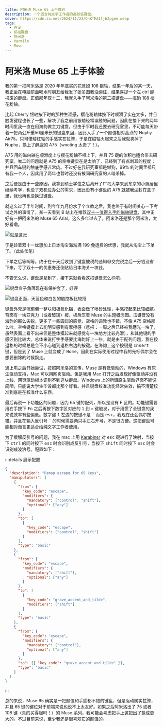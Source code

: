 ```yaml
---
title: 阿米洛 Muse 65 上手体验
description: 一个适合纯文字工作者的高颜值键盘。
cover: https://cdn.sa.net/2024/11/23/QnKfMA1ljbZpgem.webp
tags:
  - 外设
  - 机械键盘
  - 阿米洛
  - Varmilo
  - Muse
---
```


# 阿米洛 Muse 65 上手体验

我的第一把阿米洛是 2020 年年底买的花旦娘 108 银轴，结果一年后的某一天，我正坐在电脑前面喝水时朋友给我发了张吊图我没绷住，结果喜提一个左 ctrl 键报废的键盘。正值那年双十二，我就入手了阿米洛的第二把键盘——海韵 108 樱花粉轴。

比起 Cherry 银轴按下时的那种生涩感，樱花粉轴体按下时顺滑了实在太多，并且触发键程也长了一些，解决了我之前用银轴经常误触的问题，因此在接下来的两年时间里我一直在用海韵做主力键盘。但由于平时我还要去研究室里，不可能每天带着一把两公斤重50厘米长的键盘来回，因此入手了一个颜值相对高点的 Nuphy Air75。只可惜矮红轴的手感实在拉胯，于是在磁轴火起来之后我就卖掉了 Nuphy，换上了醉鹿的 A75（wooting 太贵了！）。

A75 用的磁白轴在顺滑度上与樱花粉轴不相上下，并且 75 键的体积也适合带去研究室。唯二的问题就是 A75 的空格键实在是太响了，已经到了有点刺耳的程度；并且回车键的触底手感非常肉。不过好在我研究室都是懒狗，99% 的时间里都只有我一个人，因此用了两年也暂时还没有被同研究室的人暗杀掉。

之后便是由于一些原因，我拿到硕士学位之后离开了广岛大学来到东京的小蜗居里继续考学，也没了双机位办公的需求，因此没有小键盘的 A75 就被我尘封在盒子里，我也再也没换过键盘。

就这么过了半年时间，到今年九月份水了个立教之后，我也终于有时间关心一下考试之外的事情了。某一天看到 B 站上在推荐[双十一值得入手的磁轴键盘](https://www.bilibili.com/video/BV1BfyJYgEH9/)，其中正好有一把阿米洛的 Muse 65 Arial。这么多年过去了，阿米洛还是那个阿米洛，太好看嘞。

![就是这张](https://cdn.sa.net/2024/11/23/bHmPl3485dMgJGD.webp)

于是趁着双十一优惠加上日本淘宝海淘满 199 免运费的优惠，我就从淘宝上下单了。（此处伏笔）

下单之后等啊等，终于在十天后收到了键盘被税的通知😅交完税之后一分钱没省下来，亏了双十一的优惠券还倒贴给日本海关一块钱。

不管怎么说，键盘是拿到了，接下来就看看这把键盘怎么样吧。

![键盘盒子角落现在有保护套了，好评](https://cdn.sa.net/2024/11/23/BlPzTGyah1uURIs.webp)

![键盘正面，天蓝色和白色的触控板比较搭](https://cdn.sa.net/2024/11/23/QnKfMA1ljbZpgem.webp)

键盘外壳是沉甸甸一整块阳极氧化铝，表面做了喷砂处理，手感摸起来比较细腻。背面有一块亚克力（或者玻璃）板，板后压着 Muse 的主题概念图。击键音没有海韵的那么尖锐，更多了一些圆润的感觉，空格的调教也不错，不像 A75 空格那么吵。空格键摸上去能明显感到有摩擦感（悲报：一周之后已经被我磨光一块了，虽然表面上看不出来但是整体摸起来就感觉有一块地方比较光滑），和其他键的手感区别比较大。总体来说打字手感要比海韵好上一些。就是由于配列问题，我在按退格的时候总是会不小心碰到退格右边的按键。在海韵上这个按键是 <kbd>Insert</kbd> 键，但是到了 Muse 上就变成了 <kbd>Home</kbd>，因此在实际使用过程中我的光标偶尔会在想要删除的时候飘走。

通上电之后开始尝试，按照阿米洛的宣传，Muse 是有做驱动的，Windows 有原生驱动支持，Mac 可以用网页驱动。但是我用 Mac 打开之后发现好像驱动并没有上线，网页驱动根本识别不到这块键盘。Windows 上的所谓原生驱动界面不能说简陋，只能说大学生毕设都比那个好看。并且键盘校准功能经常失效，搞不清楚校准到底是在校准什么东西。

最后再说一下功能区的问题，因为 65 键的配列，所以是没有 F 区的。功能键需要用右手按下 <kbd>Fn</kbd> 之后再按下数字区对应的 <kbd>1</kbd> 到 <kbd>=</kbd> 键触发，对于用惯了全键盘的我来说效率有些偏低。数字键 <kbd>1</kbd> 左边的按键不是 <kbd>\`</kbd> 而是 <kbd>esc</kbd>，我现在还会偶尔按错。并且在输入反引号 <kbd>\`</kbd> 的时候需要两只手左右开弓，不是很方便。这把键盘可能相对而言更适合给纯文字工作者使用。

为了缓解反引号的问题，我在 mac 上用 [Karabiner](https://karabiner-elements.pqrs.org/) 对 <kbd>esc</kbd> 键进行了映射，当按下 <kbd>ctrl</kbd> 的同时按下 <kbd>esc</kbd> 时会识别成反引号，当按下 <kbd>shift</kbd> 同时按下 <kbd>esc</kbd> 时会识别成波浪号。配置如下：

:::details 展示配置

```json
{
  "description": "Remap escape for 65 keys",
  "manipulators": [
    {
      "from": {
        "key_code": "escape",
        "modifiers": {
          "mandatory": ["control", "shift"],
          "optional": ["any"]
        }
      },
      "to": [
        {
          "key_code": "escape",
          "modifiers": ["control", "shift"]
        }
      ],
      "type": "basic"
    },
    {
      "from": {
        "key_code": "escape",
        "modifiers": {
          "mandatory": ["shift"],
          "optional": ["any"]
        }
      },
      "to": [
        {
          "key_code": "grave_accent_and_tilde",
          "modifiers": ["shift"]
        }
      ],
      "type": "basic"
    },
    {
      "from": {
        "key_code": "escape",
        "modifiers": {
          "mandatory": ["control"],
          "optional": ["any"]
        }
      },
      "to": [{ "key_code": "grave_accent_and_tilde" }],
      "type": "basic"
    }
  ]
}
```

:::

总的来说，Muse 65 确实是一把颜值和手感都不错的键盘，但是驱动属实拉胯，并且 65 键的键位对于前端来说也说不上太友好。如果之后阿米洛出了 75 或者 108 键（真的买得起吗！）的 Muse 系列，我可能会考虑把手上这把出了换成更大的。不过目前来说，至少我还是很喜欢它的颜值的。
